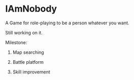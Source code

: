 IAmNobody
=========

A Game for role-playing to be a person whatever you want.

Still working on it.

Milestone:

1. Map searching

2. Battle platform
 
3. Skill improvement
